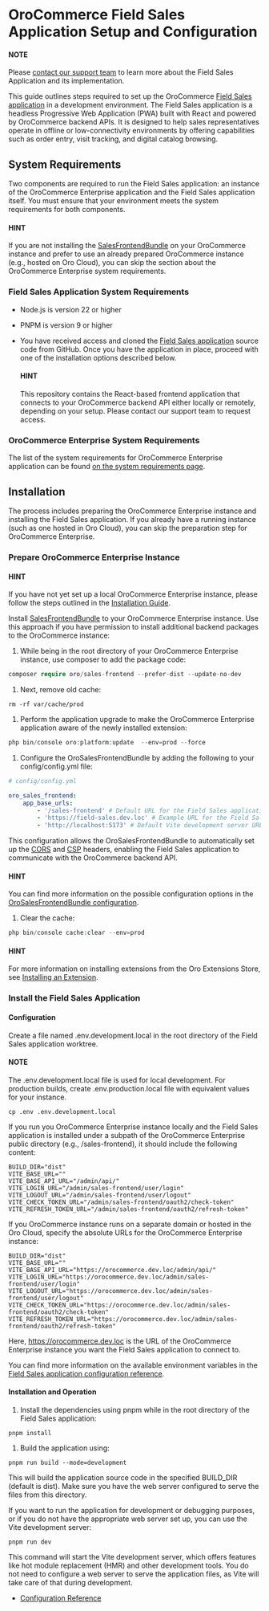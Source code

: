 <!-- meta: description = Instructions for the backend developers on how to set up and configure the OroCommerce Field Sales App -->

<a id="dev-guide-field-sales-app-setup"></a>

# OroCommerce Field Sales Application Setup and Configuration

#### NOTE
Please <a href="https://oroinc.com/contact-us/" target="_blank">contact our support team</a> to learn more about the Field Sales Application and its implementation.

This guide outlines steps required to set up the OroCommerce [Field Sales application](../../user/concept-guides/field-sales-app/index.md#concept-guide-field-sales-app) in a development environment. The Field Sales application is a headless Progressive Web Application (PWA) built with React and powered by OroCommerce backend APIs. It is designed to help sales representatives operate in offline or low-connectivity environments by offering capabilities such as order entry, visit tracking, and digital catalog browsing.

## System Requirements

Two components are required to run the Field Sales application: an instance of the OroCommerce Enterprise application and the Field Sales application itself. You must ensure that your environment meets the system requirements for both components.

#### HINT
If you are not installing the <a href="https://github.com/oroinc/sales-frontend" target="_blank">SalesFrontendBundle</a> on your OroCommerce instance and prefer to use an already prepared OroCommerce instance (e.g., hosted on Oro Cloud), you can skip the section about the OroCommerce Enterprise system requirements.

### Field Sales Application System Requirements

* Node.js is version 22 or higher
* PNPM is version 9 or higher
* You have received access and cloned the <a href="https://github.com/oroinc/field-sales-frontend" target="_blank">Field Sales application</a> source code from GitHub. Once you have the application in place, proceed with one of the installation options described below.

  #### HINT
  This repository contains the React-based frontend application that connects to your OroCommerce backend API either locally or remotely, depending on your setup. Please contact our support team to request access.

### OroCommerce Enterprise System Requirements

The list of the system requirements for OroCommerce Enterprise application can be found [on the system requirements page](../setup/system-requirements/index.md#system-requirements).

## Installation

The process includes preparing the OroCommerce Enterprise instance and installing the Field Sales application. If you already have a running instance (such as one hosted in Oro Cloud), you can skip the preparation step for OroCommerce Enterprise.

### Prepare OroCommerce Enterprise Instance

#### HINT
If you have not yet set up a local OroCommerce Enterprise instance, please follow the steps outlined in the [Installation Guide](../setup/installation.md#install-for-dev).

Install <a href="https://github.com/oroinc/sales-frontend" target="_blank">SalesFrontendBundle</a> to your OroCommerce Enterprise instance. Use this approach if you have permission to install additional backend packages to the OroCommerce instance:

1. While being in the root directory of your OroCommerce Enterprise instance, use composer to add the package code:

```php
composer require oro/sales-frontend --prefer-dist --update-no-dev
```

1. Next, remove old cache:

```shell
rm -rf var/cache/prod
```

1. Perform the application upgrade to make the OroCommerce Enterprise application aware of the newly installed extension:

```php
php bin/console oro:platform:update  --env=prod --force
```

1. Configure the OroSalesFrontendBundle by adding the following to your config/config.yml file:

```yaml
# config/config.yml

oro_sales_frontend:
    app_base_urls:
        - '/sales-frontend' # Default URL for the Field Sales application in case it is installed under a subpath of your OroCommerce instance
        - 'https://field-sales.dev.loc' # Example URL for the Field Sales application
        - 'http://localhost:5173' # Default Vite development server URL
```

This configuration allows the OroSalesFrontendBundle to automatically set up the <a href="https://www.w3.org/TR/cors/" target="_blank">CORS</a> and <a href="https://www.w3.org/TR/CSP/" target="_blank">CSP</a> headers, enabling the Field Sales application to communicate with the OroCommerce backend API.

#### HINT
You can find more information on the possible configuration options in the [OroSalesFrontendBundle configuration](../../bundles/commerce/SalesFrontendBundle/configuration.md#bundle-docs-commerce-sales-frontend-bundle-configuration).

1. Clear the cache:

```php
php bin/console cache:clear --env=prod
```

#### HINT
For more information on installing extensions from the Oro Extensions Store, see [Installing an Extension](../extension/install-extension.md#cookbook-extensions-composer).

### Install the Field Sales Application

#### Configuration

Create a file named .env.development.local in the root directory of the Field Sales application worktree.

#### NOTE
The .env.development.local file is used for local development. For production builds, create .env.production.local file with equivalent values for your instance.

```shell
cp .env .env.development.local
```

If you run you OroCommerce Enterprise instance locally and the Field Sales application is installed under a subpath of the OroCommerce Enterprise public directory (e.g., /sales-frontend), it should include the following content:

```none
BUILD_DIR="dist"
VITE_BASE_URL=""
VITE_BASE_API_URL="/admin/api/"
VITE_LOGIN_URL="/admin/sales-frontend/user/login"
VITE_LOGOUT_URL="/admin/sales-frontend/user/logout"
VITE_CHECK_TOKEN_URL="/admin/sales-frontend/oauth2/check-token"
VITE_REFRESH_TOKEN_URL="/admin/sales-frontend/oauth2/refresh-token"
```

If you OroCommerce instance runs on a separate domain or hosted in the Oro Cloud, specify the absolute URLs for the OroCommerce Enterprise instance:

```none
BUILD_DIR="dist"
VITE_BASE_URL=""
VITE_BASE_API_URL="https://orocommerce.dev.loc/admin/api/"
VITE_LOGIN_URL="https://orocommerce.dev.loc/admin/sales-frontend/user/login"
VITE_LOGOUT_URL="https://orocommerce.dev.loc/admin/sales-frontend/user/logout"
VITE_CHECK_TOKEN_URL="https://orocommerce.dev.loc/admin/sales-frontend/oauth2/check-token"
VITE_REFRESH_TOKEN_URL="https://orocommerce.dev.loc/admin/sales-frontend/oauth2/refresh-token"
```

Here, https://orocommerce.dev.loc is the URL of the OroCommerce Enterprise instance you want the Field Sales application to connect to.

You can find more information on the available environment variables in the [Field Sales application configuration reference](configuration.md#dev-guide-field-sales-app-configuration-reference).

#### Installation and Operation

1. Install the dependencies using pnpm while in the root directory of the Field Sales application:

```shell
pnpm install
```

1. Build the application using:

```shell
pnpm run build --mode=development
```

This will build the application source code in the specified BUILD_DIR (default is dist). Make sure you have the web server configured to serve the files from this directory.

If you want to run the application for development or debugging purposes, or if you do not have the appropriate web server set up, you can use the Vite development server:

```shell
pnpm run dev
```

This command will start the Vite development server, which offers features like hot module replacement (HMR) and other development tools. You do not need to configure a web server to serve the application files, as Vite will take care of that during development.

<!-- Frontend -->

* [Configuration Reference](configuration.md)
